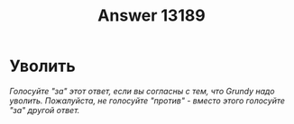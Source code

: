 ﻿---
title: "Answer 13189"
se.owner.user_id: 507426
se.owner.display_name: "wchistow"
se.owner.link: "https://ru.meta.stackoverflow.com/users/507426/wchistow"
se.answer_id: 13189
se.question_id: 13188
se.post_type: answer
se.is_accepted: False
---
<h1>Уволить</h1>
<p><em>Голосуйте &quot;за&quot; этот ответ, если вы согласны с тем, что Grundy надо уволить. Пожалуйста, не голосуйте &quot;против&quot; - вместо этого голосуйте &quot;за&quot; другой ответ.</em></p>
